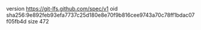 version https://git-lfs.github.com/spec/v1
oid sha256:9e892feb93efa7737c25d180e8e70f9b816cee9743a70c78ff1bdac07f05fb4d
size 472
